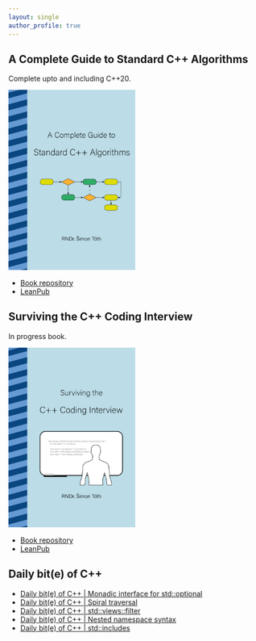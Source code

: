```yaml
---
layout: single
author_profile: true
---
```


## A Complete Guide to Standard C++ Algorithms

Complete upto and including C++20.

[<img src="assets/images/book_algorithms_cover.png" width="50%">](https://leanpub.com/cpp-algorithms-guide)

- [Book repository](https://github.com/HappyCerberus/book-cpp-algorithms)
- [LeanPub](https://leanpub.com/cpp-algorithms-guide)

## Surviving the C++ Coding Interview

In progress book.

[<img src="assets/images/book_coding_interview_cover.png" width="50%">](https://leanpub.com/cpp-coding-interview)

- [Book repository](https://leanpub.com/cpp-coding-interview)
- [LeanPub](https://leanpub.com/cpp-coding-interview)

## Daily bit(e) of C++

<ul>
<!-- SUBSTACK:START --><li><a href="https://simontoth.substack.com/p/daily-bite-of-c-monadic-interface">Daily bit&lpar;e&rpar; of C++ | Monadic interface for std::optional</a></li><li><a href="https://simontoth.substack.com/p/daily-bite-of-c-spiral-traversal">Daily bit&lpar;e&rpar; of C++ | Spiral traversal</a></li><li><a href="https://simontoth.substack.com/p/daily-bite-of-c-stdviewsfilter">Daily bit&lpar;e&rpar; of C++ | std::views::filter</a></li><li><a href="https://simontoth.substack.com/p/daily-bite-of-c-nested-namespace">Daily bit&lpar;e&rpar; of C++ | Nested namespace syntax</a></li><li><a href="https://simontoth.substack.com/p/daily-bite-of-c-stdincludes">Daily bit&lpar;e&rpar; of C++ | std::includes</a></li><!-- SUBSTACK:END -->
</ul>